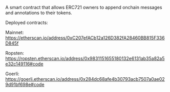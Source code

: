 A smart contract that allows ERC721 owners to append onchain messages and annotations to their tokens.

Deployed contracts:

Mainnet:
https://etherscan.io/address/0xC207efACb12a126D382fA28460BB815F336D845f

Ropsten:
https://ropsten.etherscan.io/address/0x9831151655180132e6131ab35a82a5e32c149116#code

Goerli:
https://goerli.etherscan.io/address/0x284dc68afe4b30793acb7507a0ae029d91bf698e#code
